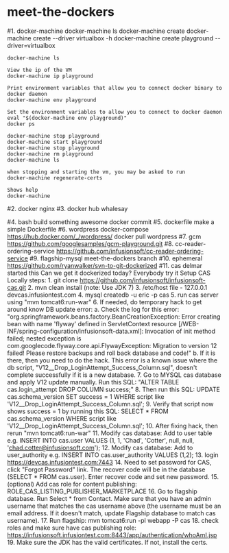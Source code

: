 # meet-the-dockers




#1. docker-machine
    docker-machine ls
    docker-machine create 
    docker-machine create --driver virtualbox -h
    docker-machine create playground --driver=virtualbox
    
    docker-machine ls
    
    View the ip of the VM
    docker-machine ip playground
    
    Print environment variables that allow you to connect docker binary to docker daemon
    docker-machine env playground
    
    Set the environment variables to allow you to connect to docker daemon
    eval "$(docker-machine env playground)"
    docker ps
    
    docker-machine stop playground
    docker-machine start playground
    docker-machine stop playground
    docker-machine rm playground
    docker-machine ls
    
    when stopping and starting the vm, you may be asked to run
    docker-machine regenerate-certs
    
    Shows help
    docker-machine
#2. docker
    nginx
#3. docker hub
    whalesay

#4. bash
    build something awesome
    docker commit
#5. dockerfile
    make a simple Dockerfile
#6. wordpress
    docker-compose
    https://hub.docker.com/_/wordpress/
    docker pull wordpress
#7. gcm
    https://github.com/googlesamples/gcm-playground.git
#8. cc-reader-ordering-service
    https://github.com/infusionsoft/cc-reader-ordering-service
#9. flagship-mysql
    meet-the-dockers branch
#10. ephemeral
    https://github.com/ryanwalker/svn-to-git-dockerized
#11. cas
    delmar started this
    Can we get it dockerized today?
    Everybody try it
    Setup CAS Locally steps:
    1. git clone https://github.com/infusionsoft/infusionsoft-cas.git
    2. mvn clean install (note: Use JDK 7)
    3. /etc/host file - 127.0.0.1    devcas.infusiontest.com
    4. mysql createdb -u eric -p cas
    5. run cas server using "mvn tomcat6:run-war"
    6. If needed, do temporary hack to get around know DB update error:
        a. Check the log for this error: "org.springframework.beans.factory.BeanCreationException: Error creating bean with name 'flyway' defined in ServletContext resource [/WEB-INF/spring-configuration/infusionsoft-data.xml]: Invocation of init method failed; nested exception is com.googlecode.flyway.core.api.FlywayException: Migration to version 12 failed! Please restore backups and roll back database and code!"
        b. If it is there, then you need to do the hack. This error is a known issue where the db script, "V12__Drop_LoginAttempt_Success_Column.sql", doesn't complete successfully if it is a new database.
    7. Go to MYSQL cas database and apply V12 update manually. Run this SQL: "ALTER TABLE cas.login_attempt DROP COLUMN success;"
    8. Then run this SQL:
       UPDATE cas.schema_version
       SET success = 1
       WHERE script like 'V12__Drop_LoginAttempt_Success_Column.sql';
    9. Verify that script now shows success = 1 by running this SQL:
       SELECT *
       FROM cas.schema_version
       WHERE script like 'V12__Drop_LoginAttempt_Success_Column.sql';
    10. After fixing hack, then rerun "mvn tomcat6:run-war"
    11. Modify cas database: Add to user table e.g. INSERT INTO cas.user VALUES (1, 1, 'Chad', 'Cotter', null, null, 'chad.cotter@infusionsoft.com');
    12. Modify cas database: Add to user_authority e.g. INSERT INTO cas.user_authority VALUES (1,2);
    13. login https://devcas.infusiontest.com:7443
    14. Need to set password for CAS, click "Forgot Password" link. The recover code will be in the database (SELECT * FROM cas.user). Enter recover code and set new password.
    15. (optional) Add cas role for content publishing: ROLE_CAS_LISTING_PUBLISHER_MARKETPLACE
    16. Go to flagship database. Run Select * from Contact. Make sure that you have an admin username that matches the cas username above (the username must be an email address. If it doesn't match, update Flagship database to match cas username).
    17. Run flagship: mvn tomcat6:run -pl webapp -P cas
    18. check roles and make sure have cas publishing role: https://infusionsoft.infusiontest.com:8443/app/authentication/whoAmI.jsp
    19. Make sure the JDK has the valid certificates. If not, install the certs.
    

